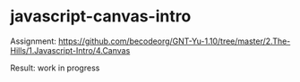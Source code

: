 # javascript-canvas-intro

Assignment: https://github.com/becodeorg/GNT-Yu-1.10/tree/master/2.The-Hills/1.Javascript-Intro/4.Canvas

Result: work in progress